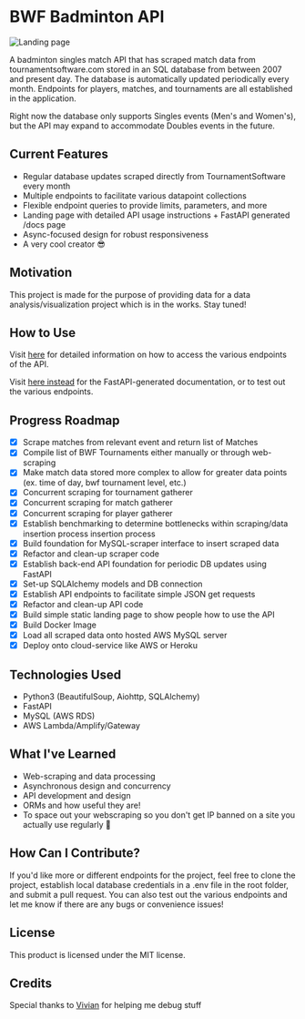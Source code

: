 # BWF Badminton API
![Landing page](https://i.imgur.com/sbkgNVp.png)

A badminton singles match API that has scraped match data from tournamentsoftware.com stored in an SQL database from between 2007 and present day. The database is automatically updated periodically every month. Endpoints for players, matches, and tournaments are all established in the application. 

Right now the database only supports Singles events (Men's and Women's), but the API may expand to accommodate Doubles events in the future.

## Current Features
* Regular database updates scraped directly from TournamentSoftware every month
* Multiple endpoints to facilitate various datapoint collections
* Flexible endpoint queries to provide limits, parameters, and more
* Landing page with detailed API usage instructions + FastAPI generated /docs page
* Async-focused design for robust responsiveness
* A very cool creator :sunglasses:

## Motivation
This project is made for the purpose of providing data for a data analysis/visualization project which is in the works. Stay tuned!

## How to Use
Visit [here](https://badminton-api.com/ "Badminton API") for detailed information on how to access the various endpoints of the API.

Visit [here instead](https://badminton-api.com/docs "Badminton API FastAPI Docs") for the FastAPI-generated documentation, or to test out the various endpoints.

## Progress Roadmap
- [x] Scrape matches from relevant event and return list of Matches
- [x] Compile list of BWF Tournaments either manually or through web-scraping
- [x] Make match data stored more complex to allow for greater data points (ex. time of day, bwf tournament level, etc.)
- [x] Concurrent scraping for tournament gatherer
- [x] Concurrent scraping for match gatherer
- [x] Concurrent scraping for player gatherer
- [x] Establish benchmarking to determine bottlenecks within scraping/data insertion process insertion process
- [x] Build foundation for MySQL-scraper interface to insert scraped data
- [X] Refactor and clean-up scraper code
- [x] Establish back-end API foundation for periodic DB updates using FastAPI
- [X] Set-up SQLAlchemy models and DB connection
- [X] Establish API endpoints to facilitate simple JSON get requests
- [X] Refactor and clean-up API code
- [X] Build simple static landing page to show people how to use the API
- [x] Build Docker Image
- [x] Load all scraped data onto hosted AWS MySQL server
- [X] Deploy onto cloud-service like AWS or Heroku

## Technologies Used
* Python3 (BeautifulSoup, Aiohttp, SQLAlchemy)
* FastAPI 
* MySQL (AWS RDS)
* AWS Lambda/Amplify/Gateway

## What I've Learned
* Web-scraping and data processing
* Asynchronous design and concurrency
* API development and design
* ORMs and how useful they are!
* To space out your webscraping so you don't get IP banned on a site you actually use regularly 🤡

## How Can I Contribute?
If you'd like more or different endpoints for the project, feel free to clone the project, establish local database credentials in a .env file in the root folder, and submit a pull request. You can also test out the various endpoints and let me know if there are any bugs or convenience issues!

## License
This product is licensed under the MIT license. 

## Credits
Special thanks to [Vivian](http://github.com/vvnwu) for helping me debug stuff
